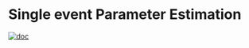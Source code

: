 # Single event Parameter Estimation

<a href="https://colab.research.google.com/drive/1ah_mwVpn3A32jhctA6BTj-Nqk7SGf9Dj?usp=sharing">
<img src="https://img.shields.io/badge/open_in_colab-GW150914-orange?logo=googlecolab" alt="doc"/>
</a>

